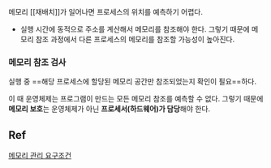 메모리 [[재배치]]가 일어나면 프로세스의 위치를 예측하기 어렵다.
- 실행 시간에 동적으로 주소를 계산해서 메모리를 참조해야 한다.
그렇기 때문에 메모리 참조 과정에서 다른 프로세스의 메모리를 참조할 가능성이 높아진다.

### 메모리 참조 검사

실행 중 ==해당 프로세스에 할당된 메모리 공간만 참조되었는지 확인이 필요==하다.

이 때 운영체제는 프로그램이 만드는 모든 메모리 참조를 예측할 수 없다. 
그렇기 때문에 **메모리 보호**는 운영체제가 아닌 **프로세서(하드웨어)가 담당**해야 한다.


## Ref

[메모리 관리 요구조건](https://lordofkangs.tistory.com/201)